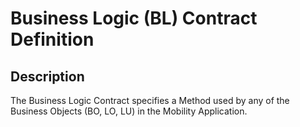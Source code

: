 # Business Logic (BL) Contract Definition

## Description
The Business Logic Contract specifies a Method used by any of the Business Objects (BO, LO, LU) in the Mobility Application.